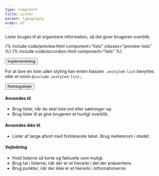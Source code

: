 ```yaml
---
type: component
title: Lister
parent: typography
order: 07
---
```


<p class="font-lead">Lister bruges til at organisere information, så det giver brugeren overblik.</p>

{% include code/preview.html component="lists" classes="preview-lists" %}
{% include code/accordion.html component="lists" %}

<div class="accordion-bordered">
  <button class="button-unstyled accordion-button"
      aria-expanded="false" aria-controls="lists-docs-tech">
    Implementering
  </button>
  <div id="lists-docs-tech" aria-hidden="true" class="accordion-content">
    <p>For at lave en liste uden styling kan enten klassen <code>.unstyled-list</code> benyttes eller et mixin <code>@include unstyled-list;</code>.</p>
  </div>
</div>

<div class="accordion-bordered">
  <button class="button-unstyled accordion-button"
      aria-expanded="true" aria-controls="typolists-docs">
    Retningslinjer
  </button>
  <div id="typolists-docs" aria-hidden="false" class="accordion-content">
    <article>
      <section>   
        <h4>Anvendes til</h4>
        <ul>
            <li>Brug lister, når du skal liste ord eller sætninger op.</li>
            <li>Brug lister til at give brugeren et hurtigt overblik.</li>
        </ul>
        <h4>Anvendes ikke til</h4>
        <ul>
            <li>Lister af lange afsnit med forklarende tekst. Brug mellemrum i stedet.</li>
        </ul>
        <h4>Vejledning</h4>
        <ul>
            <li>Hold listerne så korte og faktuelle som muligt.</li>
            <li>Brug tal i listerne, når der er et hierarki i det der præsentere.</li>
            <li>Brug punkter, når der ikke er et hierarki i informationerne.</li>
        </ul>
      </section>
    </article>
  </div>
</div>